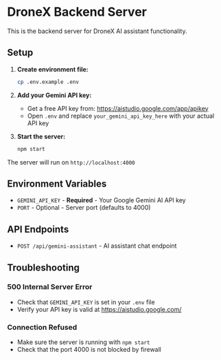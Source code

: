 # DroneX Backend Server

This is the backend server for DroneX AI assistant functionality.

## Setup

1. **Create environment file:**
   ```bash
   cp .env.example .env
   ```

2. **Add your Gemini API key:**
   - Get a free API key from: https://aistudio.google.com/app/apikey
   - Open `.env` and replace `your_gemini_api_key_here` with your actual API key

3. **Start the server:**
   ```bash
   npm start
   ```

The server will run on `http://localhost:4000`

## Environment Variables

- `GEMINI_API_KEY` - **Required** - Your Google Gemini AI API key
- `PORT` - Optional - Server port (defaults to 4000)

## API Endpoints

- `POST /api/gemini-assistant` - AI assistant chat endpoint

## Troubleshooting

### 500 Internal Server Error
- Check that `GEMINI_API_KEY` is set in your `.env` file
- Verify your API key is valid at https://aistudio.google.com/

### Connection Refused
- Make sure the server is running with `npm start`
- Check that the port 4000 is not blocked by firewall
